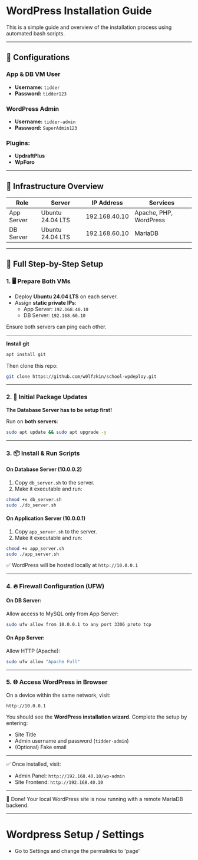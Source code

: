 # WordPress Installation Guide

This is a simple guide and overview of the installation process using automated bash scripts.

---

## 🔧 Configurations

### App & DB VM User
- **Username:** `tidder`  
- **Password:** `tidder123`

### WordPress Admin
- **Username:** `tidder-admin`  
- **Password:** `SuperAdmin123`

### Plugins:
- **UpdraftPlus**
- **WpForo**

---

## 🧱 Infrastructure Overview

| Role         | Server           | IP Address   | Services               |
|--------------|------------------|--------------|------------------------|
| App Server   | Ubuntu 24.04 LTS | 192.168.40.10| Apache, PHP, WordPress |
| DB Server    | Ubuntu 24.04 LTS | 192.168.60.10| MariaDB                |

---

## 📘 Full Step-by-Step Setup

### 1. 🖥 Prepare Both VMs

- Deploy **Ubuntu 24.04 LTS** on each server.
- Assign **static private IPs**:
  - App Server: `192.168.40.10`
  - DB Server: `192.168.60.10`

Ensure both servers can ping each other.

---

**Install git**

```bash
apt install git
```

Then clone this repo:

```bash
git clone https://github.com/w0lfzk1n/school-wpdeploy.git
```

---

### 2. 🔐 Initial Package Updates

**The Database Server has to be setup first!**

Run on **both servers**:

```bash
sudo apt update && sudo apt upgrade -y
```

---

### 3. 📦 Install & Run Scripts

#### On **Database Server** (10.0.0.2)

1. Copy `db_server.sh` to the server.
2. Make it executable and run:

```bash
chmod +x db_server.sh
sudo ./db_server.sh
```

#### On **Application Server** (10.0.0.1)

1. Copy `app_server.sh` to the server.
2. Make it executable and run:

```bash
chmod +x app_server.sh
sudo ./app_server.sh
```

✅ WordPress will be hosted locally at `http://10.0.0.1`

---

### 4. 🔥 Firewall Configuration (UFW)

#### On **DB Server**:

Allow access to MySQL only from App Server:

```bash
sudo ufw allow from 10.0.0.1 to any port 3306 proto tcp
```

#### On **App Server**:

Allow HTTP (Apache):

```bash
sudo ufw allow "Apache Full"
```

---

### 5. 🌐 Access WordPress in Browser

On a device within the same network, visit:

```
http://10.0.0.1
```

You should see the **WordPress installation wizard**. Complete the setup by entering:

- Site Title
- Admin username and password (`tidder-admin`)
- (Optional) Fake email

---

✅ Once installed, visit:

- Admin Panel: `http://192.168.40.10/wp-admin`
- Site Frontend: `http://192.168.40.10`

---

📝 Done! Your local WordPress site is now running with a remote MariaDB backend.

---

# Wordpress Setup / Settings

- Go to Settings and change the permalinks to 'page'
